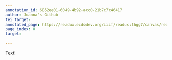```yaml
---
annotation_id: 6852ee01-6049-4b92-acc0-21b7c7c46417
author: Joanna's Github
tei_target: 
annotated_page: https://readux.ecdsdev.org/iiif/readux:thgg7/canvas/readux:thgg7_00000001.jp2
page_index: 0
target: 

---
```

<p>Text!</p>